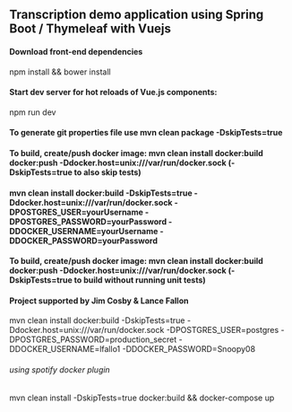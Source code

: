 ## Transcription demo application using Spring Boot / Thymeleaf with Vuejs

#### Download front-end dependencies
npm install && bower install

#### Start dev server for hot reloads of Vue.js components: 
npm run dev

#### To generate git properties file use mvn clean package -DskipTests=true
#### To build, create/push docker image: mvn clean install docker:build docker:push -Ddocker.host=unix:///var/run/docker.sock (-DskipTests=true to also skip tests)

#### mvn clean install docker:build -DskipTests=true -Ddocker.host=unix:///var/run/docker.sock -DPOSTGRES_USER=yourUsername -DPOSTGRES_PASSWORD=yourPassword -DDOCKER_USERNAME=yourUsername -DDOCKER_PASSWORD=yourPassword

#### To build, create/push docker image: mvn clean install docker:build docker:push -Ddocker.host=unix:///var/run/docker.sock (-DskipTests=true to build without running unit tests)
#### Project supported by Jim Cosby & Lance Fallon

mvn clean install docker:build -DskipTests=true -Ddocker.host=unix:///var/run/docker.sock -DPOSTGRES_USER=postgres -DPOSTGRES_PASSWORD=production_secret -DDOCKER_USERNAME=lfallo1 -DDOCKER_PASSWORD=Snoopy08

###### using spotify docker plugin
mvn clean install -DskipTests=true docker:build && docker-compose up